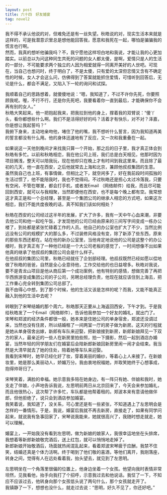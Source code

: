 ```yaml
---
layout: post
title: 六十四　好友婚宴
tag: novel2
---
```


我不得不承认他说的对，但难免还是有一丝失望。秋皓说的对，现实生活本来就是这样的，可是我潜意识里总是想他能回答我，愿意和我死在一起，哪怕是骗骗我的慌言也行啊。<br />
然而，我真的想听他骗我吗？不，我宁愿他这样坦白地和我说，才能让我的心更加踏实。以前总以为问这种同生共死的问题的女人都太傻，是啊，爱情只是人的生活的一部分，不可能要求两个独立的人因为相爱就得一同离开美好的人世吧。可现在，当自己也想问时，终于明白了，不是太傻，只有爱的太深但恋情又含有不确定性的时候，女人才会这么问，仿佛得到了答案就能抓住爱情，可惜听到回答后，无论是什么，都会不满足，又陷入下一轮的询问和试探。

我顺着自己的思路想着，就傻傻地说：“嗯，我知道了，不过不许你先死，你要照顾我呢。喔，不行不行，还是你先死吧，我要看着你一直到最后，才能确保你不会再有别的女人。”<br />
秋皓大笑起来。他一把抱起我来，把我拉到他的身上，撑着我的双臂说：“傻丫头，看你都想些什么啊。我们不是活得好好的吗？活着才有快乐，对不对？泽嘉，你是想让我起誓吗？”<br />
我俯下身来，主动地亲吻他，堵住了他的嘴，我不想听什么誓言，因为我知道再美的誓言都没有什么用。他的身体迅速地有了反应，又一次和我重叠在一起。

如果说这一天他到晚间才来找我只算一个开始，那之后的日子里，我才真正体会到秋皓有多忙。以前和秋皓相恋，我在他公司上班，我们总是白天相见，他那时因为项目搁浅，整天可以陪我玩，现在他却只在晚上才有时间到我这里来。而且除了最初的几天，他一直在西安，之后他就常去上海和北京，兼顾他叔叔集团的生意。<br />
虽然我自己也上班，有事情做，但相比之下，就空闲多了，好在我前段时间孤独的生活过惯了，他不能陪我时，我也不觉得闷。不过秋皓还是担心太过冷落我，只要有空闲，不管在哪里，都会打手机，或者发Email （网络邮件）给我，而且尽可能回到西安，就可以与我相聚，当然即便他在西安，也不是每个晚上都有空。我常想这才真正是和一个总经理，甚至是一个集团公司的继承人相恋的方式吧，如果这次相恋，我们不能共度夜晚的话，真不知我们该如何相处？

秋皓在西安的公司经过这半年的发展，扩大了许多，我有一天中午心血来潮，非要去他公司和他一起吃午饭，才发现他的公司已经由原来的三间写字间变成一栋办公楼了，到处都是紧张忙碌着工作的人员。他自己的办公室也扩大了不少，当然比例远没有公司的规模扩大的那么多，不过装修风格没有变，除了新添了些东西，原来的那些东西还都在。站在他的新办公室里，当他肯定地说他的公司是这整个的办公楼时，我才真正有了一种他已经是一个大公司老板的感觉了，一时间想像不出如果他真的继承了他叔叔的集团公司会是什么样子。<br />
在他叔叔的集团公司里，秋皓已经就任了企划部经理。他叔叔既然已经如愿以偿地做了秋皓的爸爸，自然是全心全意待他，工作交给他的也日益增多。秋皓对我说，要不是青龙山项目是他从商后第一个成功案例，他有特别的感情，想做完善了再把华西旅游变成集团公司的子公司，另聘总经理负责，他现在就应该住到上海去，把工作重心完全转到集团公司总部了。<br />
我不由得心中想，到了那个时候，他的生活又该是怎样的呢？而我，又能不能真正融入到他的生活中去呢？

转眼到了宋琴结婚的那个周六，秋皓那天正要从上海返回西安，下午才到。于是我给秋皓发了一个Email（网络邮件），告诉他我参加一个好友的婚礼，就出门了。<br />
宋琴和郑波的经济条件都很一般，她本来是住她公司的单身宿舍，郑波还没调过来，当然也没有住房，所以结婚租了一间两室一厅的房子做为新房。这天的行程就是她从单身宿舍出嫁，新郎有车队来迎娶，把新娘接到新房，新郎新娘拜见一下双方的家人，最亲近的一些人在新房里拍些照，拍一下摄影，然后一起到酒店办婚宴，当然年轻的同学朋友们在婚宴后会陪新郎新娘回新房里闹一闹才会结束。我当然是大清早就去了她的住处，陪着她等车队来迎娶。<br />
我看到宋琴时，她早已经化好了妆，穿着美丽的婚纱，等着心上人来接了。在新娘妆里，她是那么美丽动人，娇媚万分。我由衷地祝福她，并取笑她终于心想事成，抱得帅哥归了。

宋琴笑着，满脸的幸福。她示意我多陪在她身边，有一阵只有她、伴娘和我时，她支走了伴娘，小声地告诉我说，左思明前两日从北京回来了，今天会来参加婚礼，而且他很热心，这次帮了许多忙，车队都是他帮着租的。郑波本来有意请他做伴郎，但他拒绝了，说只会到酒店参加婚宴。<br />
我笑着说，我知道了，没关系，可心里还是有一些紧张，不知道遇上了左思明会是怎样的一番情形。于是，我说，婚宴后我就不再去新房，直接走了，如果有同学问起来，就说我有急事回家了，宋琴说我能来，她就很高兴了，我随时想走就走，她可以理解。

婚宴上，一开始我没有看到左思明，做为新娘的娘家人，我很幸运地坐在头排席，我想着等新郎新娘敬完酒后，送上红包，就可以悄悄地走掉了。<br />
新郎新娘开始敬酒后，场面就热闹混乱起来，看着郑波宋琴疲于应酬，我禁不住笑，结婚还真是个体力活啊。终于喝到了他们敬的喜酒，等他们离开，我刚落座，转身之间，觉得有人在远处看着我，抬头望去，就见到了左思明。

左思明坐在一个角落里很偏的位置上，他身边坐着一个女孩。他望向我时表情非常坦然，见我看他，抬手向我打了个招呼，示意我过去和他说话。我怔了一下，不知应不应该过去，他转身向那个女孩低头说了两句什么，那个女孩就走开了。<br />
我镇静了一下，想想也没什么，就走过去说：“思明，好久不见了，你还好吧。”
